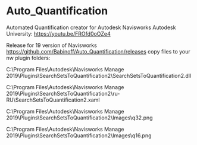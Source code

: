 # Auto_Quantification
Automated Quantification creator for Autodesk Navisworks
Autodesk University: https://youtu.be/FROfd0oOZe4

Release for 19 version of Navisworks https://github.com/Babinoff/Auto_Quantification/releases copy files to your nw plugin folders:

C:\Program Files\Autodesk\Navisworks Manage 2019\Plugins\SearchSetsToQuantification2\SearchSetsToQuantification2.dll

C:\Program Files\Autodesk\Navisworks Manage 2019\Plugins\SearchSetsToQuantification2\ru-RU\SearchSetsToQuantification2.xaml

C:\Program Files\Autodesk\Navisworks Manage 2019\Plugins\SearchSetsToQuantification2\Images\q32.png

C:\Program Files\Autodesk\Navisworks Manage 2019\Plugins\SearchSetsToQuantification2\Images\q16.png
